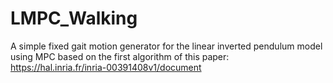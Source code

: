# LMPC_Walking

A simple fixed gait motion generator for the linear inverted pendulum model using MPC based on the first algorithm of this paper:
https://hal.inria.fr/inria-00391408v1/document